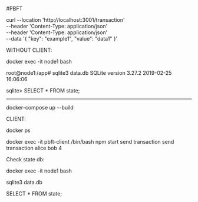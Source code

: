 #PBFT

curl --location 'http://localhost:3001/transaction' \
--header 'Content-Type: application/json' \
--header 'Content-Type: application/json' \
--data '{
    "key": "example1",
    "value": "data1"
}'

WITHOUT CLIENT: 

docker exec -it node1 bash

root@node1:/app# sqlite3 data.db 
SQLite version 3.27.2 2019-02-25 16:06:06

sqlite> SELECT * FROM state;

-------------------------------------------------------------------

docker-compose up --build

CLIENT:

docker ps

docker exec -it pbft-client /bin/bash
npm start
send transaction <from> <to> <value>
send transaction alice bob 4


Check state db:

docker exec -it node1 bash

sqlite3 data.db 

SELECT * FROM state;
